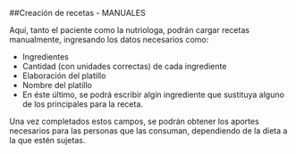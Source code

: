 ##Creación de recetas - MANUALES

Aquí, tanto el paciente como la nutriologa, podrán cargar recetas manualmente, ingresando los datos necesarios como:

- Ingredientes
- Cantidad (con unidades correctas) de cada ingrediente
- Elaboración del platillo
- Nombre del platillo
- En éste último, se podrá escribir algín ingrediente que sustituya alguno de los principales para la receta.

Una vez completados estos campos, se podrán obtener los aportes necesarios para las personas que las consuman, dependiendo de la dieta a la que estén sujetas.
